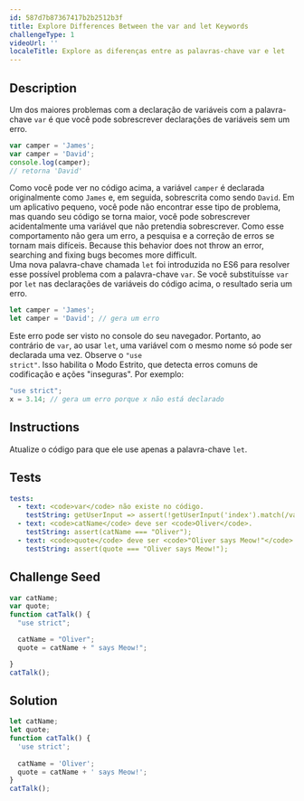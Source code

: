 ```yaml
---
id: 587d7b87367417b2b2512b3f
title: Explore Differences Between the var and let Keywords
challengeType: 1
videoUrl: ''
localeTitle: Explore as diferenças entre as palavras-chave var e let
---
```


## Description
<section id='description'>
Um dos maiores problemas com a declaração de variáveis com a palavra-chave <code>var</code> é que você pode sobrescrever declarações de variáveis sem um erro.

```js
var camper = 'James';
var camper = 'David';
console.log(camper);
// retorna 'David'
```

Como você pode ver no código acima, a variável `camper` é declarada originalmente como `James` e, em seguida, sobrescrita como sendo `David`.
Em um aplicativo pequeno, você pode não encontrar esse tipo de problema, mas quando seu código se torna maior, você pode sobrescrever acidentalmente uma variável que não pretendia sobrescrever.
Como esse comportamento não gera um erro, a pesquisa e a correção de erros se tornam mais difíceis. Because this behavior does not throw an error, searching and fixing bugs becomes more difficult.<br>
Uma nova palavra-chave chamada <code>let</code> foi introduzida no ES6 para resolver esse possível problema com a palavra-chave <code>var</code>.
Se você substituísse <code>var</code> por <code>let</code> nas declarações de variáveis do código acima, o resultado seria um erro.

```js
let camper = 'James';
let camper = 'David'; // gera um erro
```

Este erro pode ser visto no console do seu navegador. 
Portanto, ao contrário de <code>var</code>, ao usar <code>let</code>, uma variável com o mesmo nome só pode ser declarada uma vez.
Observe o <code>"use strict"</code>. Isso habilita o Modo Estrito, que detecta erros comuns de codificação e ações "inseguras". Por exemplo:

```js
"use strict";
x = 3.14; // gera um erro porque x não está declarado
```

</section>

## Instructions
<section id='instructions'>
Atualize o código para que ele use apenas a palavra-chave <code>let</code>.
</section>

## Tests
<section id='tests'>

```yml
tests:
  - text: <code>var</code> não existe no código.
    testString: getUserInput => assert(!getUserInput('index').match(/var/g));
  - text: <code>catName</code> deve ser <code>Oliver</code>.
    testString: assert(catName === "Oliver");
  - text: <code>quote</code> deve ser <code>"Oliver says Meow!"</code>
    testString: assert(quote === "Oliver says Meow!");

```

</section>

## Challenge Seed
<section id='challengeSeed'>

<div id='js-seed'>

```js
var catName;
var quote;
function catTalk() {
  "use strict";

  catName = "Oliver";
  quote = catName + " says Meow!";

}
catTalk();
```

</div>



</section>

## Solution
<section id='solution'>

```js
let catName;
let quote;
function catTalk() {
  'use strict';
  
  catName = 'Oliver';
  quote = catName + ' says Meow!';
}
catTalk();
```

</section>
